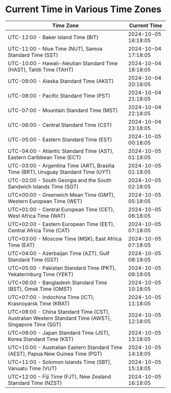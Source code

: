 # Current Time in Various Time Zones

| Time Zone | Current Time |
|-----------|--------------|
| UTC-12:00 - Baker Island Time (BIT) | 2024-10-05 16:18:05 |
| UTC-11:00 - Niue Time (NUT), Samoa Standard Time (SST) | 2024-10-04 17:18:05 |
| UTC-10:00 - Hawaii-Aleutian Standard Time (HAST), Tahiti Time (TAHT) | 2024-10-04 18:18:05 |
| UTC-09:00 - Alaska Standard Time (AKST) | 2024-10-04 20:18:05 |
| UTC-08:00 - Pacific Standard Time (PST) | 2024-10-04 21:18:05 |
| UTC-07:00 - Mountain Standard Time (MST) | 2024-10-04 22:18:05 |
| UTC-06:00 - Central Standard Time (CST) | 2024-10-04 23:18:05 |
| UTC-05:00 - Eastern Standard Time (EST) | 2024-10-05 00:18:05 |
| UTC-04:00 - Atlantic Standard Time (AST), Eastern Caribbean Time (ECT) | 2024-10-05 01:18:05 |
| UTC-03:00 - Argentina Time (ART), Brasília Time (BRT), Uruguay Standard Time (UYT) | 2024-10-05 01:18:05 |
| UTC-02:00 - South Georgia and the South Sandwich Islands Time (SGT) | 2024-10-05 02:18:05 |
| UTC±00:00 - Greenwich Mean Time (GMT), Western European Time (WET) | 2024-10-05 05:18:05 |
| UTC+01:00 - Central European Time (CET), West Africa Time (WAT) | 2024-10-05 06:18:05 |
| UTC+02:00 - Eastern European Time (EET), Central Africa Time (CAT) | 2024-10-05 07:18:05 |
| UTC+03:00 - Moscow Time (MSK), East Africa Time (EAT) | 2024-10-05 07:18:05 |
| UTC+04:00 - Azerbaijan Time (AZT), Gulf Standard Time (GST) | 2024-10-05 08:18:05 |
| UTC+05:00 - Pakistan Standard Time (PKT), Yekaterinburg Time (YEKT) | 2024-10-05 09:18:05 |
| UTC+06:00 - Bangladesh Standard Time (BST), Omsk Time (OMST) | 2024-10-05 10:18:05 |
| UTC+07:00 - Indochina Time (ICT), Krasnoyarsk Time (KRAT) | 2024-10-05 11:18:05 |
| UTC+08:00 - China Standard Time (CST), Australian Western Standard Time (AWST), Singapore Time (SGT) | 2024-10-05 12:18:05 |
| UTC+09:00 - Japan Standard Time (JST), Korea Standard Time (KST) | 2024-10-05 13:18:05 |
| UTC+10:00 - Australian Eastern Standard Time (AEST), Papua New Guinea Time (PGT) | 2024-10-05 14:18:05 |
| UTC+11:00 - Solomon Islands Time (SBT), Vanuatu Time (VUT) | 2024-10-05 15:18:05 |
| UTC+12:00 - Fiji Time (FJT), New Zealand Standard Time (NZST) | 2024-10-05 16:18:05 |
